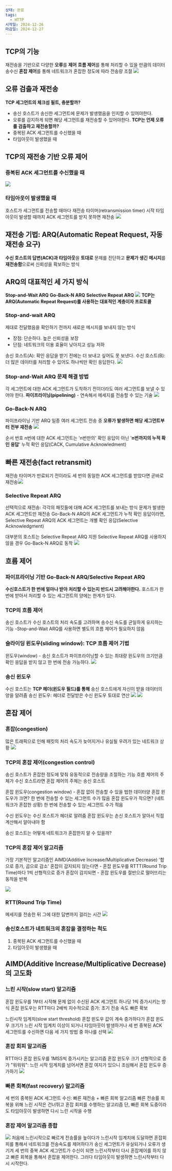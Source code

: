 ```yaml
---
상태: 완료
tags:
  - HTTP
시작일: 2024-12-26
마감일: 2024-12-27
---
```

## TCP의 기능
재전송을 기반으로 다양한 **오류**를 **제어**
**흐름 제어**를 통해 처리할 수 있을 만큼의 데이터 송수신
**혼잡 제어**를 통해 네트워크가 혼잡한 정도에 따라 전송량 조절
![](https://i.imgur.com/0e5a4gK.png)

## 오류 검출과 재전송
**TCP 세그먼트의 체크섬 필트, 충분할까?**
- 송신 호스트가 송신한 세그먼트에 문제가 발생했음을 인지할 수 있어야한다.
- 오류를 감지하게 되면 해당 세그먼트를 재전송할 수 있어야한다.
**TCP는 언제 오류를 검출하고 재전송할까?**
- 중복된 ACK 세그먼트를 수신했을 때
- 타임아웃이 발생했을 때

## TCP의 재전송 기반 오류 제어
### 중복된 ACK 세그먼트를 수신했을 때
![](https://i.imgur.com/RVr0RC8.png)
### 타임아웃이 발생했을 때
호스트가 세그먼트를 전송할 때마다 재전송 타이머(retransmission timer) 시작
타임아웃이 발생할 때까지 ACK 세그먼트를 받지 못하면 재전송
![](https://i.imgur.com/XuJoIgP.png)

## 재전송 기법: ARQ(Automatic Repeat Request, 자동 재전송 요구)
**수신 호스트의 답변(ACK)과 타임아웃**을 **토대로** 문제를 진단하고 **문제가 생긴** **메시지**를 **재전송함**으로써 신뢰성을 확보하는 방식

## ARQ의 대표적인 세 가지 방식
**Stop-and-Wait ARQ**
**Go-Back-N ARQ**
**Selective Repeat ARQ**
![](https://i.imgur.com/NpiOlbE.png)
**TCP는 ARQ(Automatic Repeat Request)를 사용하는 대표적인 계층이자 프로토콜**

### Stop-and-wait ARQ
제대로 전달했음을 확인하기 전까지 새로운 메시지를 보내지 않는 방식
- 장점: 단순하다. 높은 신뢰성을 보장
- 단점: 네트워크의 이용 효율이 낮아지고 성능 저하

송신 호스트(A): 확인 응답을 받기 전에는 더 보내고 싶어도 못 보낸다.
수신 호스트(B): 더 많은 데이터를 처리할 수 있어도 하나씩만 확인 응답한다.
![](https://i.imgur.com/FtRlTtq.png)

### Stop-and-Wait ARQ 문제 해결 방법
각 세그먼트에 대한 ACK 세그먼트가 도착하기 전이더라도 여러 세그먼트를 보낼 수 있어야 한다.
**파이프라이닝(pipelining)** - 연속해서 메세지를 전송할 수 있는 기술
![](https://i.imgur.com/fbWaPJf.png)

### Go-Back-N ARQ
파이프라이닝 기반 ARQ 일종
여러 세그먼트 전송 중 **오류가 발생하면 해당 세그먼트부터 전부 재전송**
![](https://i.imgur.com/aElYpBx.png)

순서 번호 n번에 대한 ACK 세그먼트는 'n번만의' 확인 응답이 아닌 '**n번까지의 누적 확인 응답**'
누적 확인 응답(CACK, Cumulative Acknowledment)

## 빠른 재전송(fact retransmit)
재전송 타이머가 만료되기 전이라도 세 번의 동일한 ACK 세그먼트를 받았다면 곧바로 재전송![](https://i.imgur.com/UjLJgBJ.png)

### Selective Repeat ARQ
선택적으로 재전송: 각각의 패킷들에 대해 ACK 세그먼트를 보내는 방식
문제가 발생한 ACK 세그먼트만 재전송
Go-Back-N ARQ의 ACK 세그먼트가 누적 확인 응답이라면, Selective Repeat ARQ의 ACK 세그먼트는 개별 확인 응답(Selective Acknowledgment)

대부분의 호스트는 Selective Repeat ARQ 지원
Selective Repeat ARQ를 사용하지 않을 경우 Go-Back-N ARQ로 동작
![](https://i.imgur.com/0YPW2CR.png)

## 흐름 제어
### 파이프라이닝 기반 Go-Back-N ARQ/Selective Repeat ARQ
**수신호스트가 한 번에 얼마나 받아 처리할 수 있는지 반드시 고려해야한다.**
호스트가 한 번에 받아서 처리할 수 있는 세그먼트의 양에는 한계가 있다.

### TCP의 흐름 제어
송신 호스트가 수신 호스트의 처리 속도를 고려하며 송수신 속도를 균일하게 유지하는 기능
	-Stop-and-Wait ARQ를 사용하면 별도의 흐름 제어가 필요하지 않음

### 슬라이딩 윈도우(sliding window): TCP 흐름 제어 기법
윈도우(window) - 송신 호스트가 파이프라이닝할 수 있는 최대량
윈도우의 크기만큼 확인 응답을 받지 않고 한 번에 전송 가능하다.
![](https://i.imgur.com/efOeBSm.png)

### 송신 윈도우
수신 호스트는 **TCP 헤더(윈도우 필드)를 통해** 송신 호스트에게 자신이 받을 데이터의 양을 알려줌
송신 윈도우: 헤더로 전달받은 수신 윈도우 토대로 연산
![](https://i.imgur.com/swCTXtq.png)
![](https://i.imgur.com/Ybi8BqU.png)

## 혼잡 제어
### 혼잡(congestion)
많은 트래픽으로 인해 패킷의 처리 속도가 늦어지거나 유실될 우려가 있는 네트워크 상황
![](https://i.imgur.com/zEICIhz.png)

### TCP의 혼잡 제어(congestion control)
송신 호스트가 혼잡한 정도에 맞춰 유동적으로 전송량을 조절하는 기능
흐름 제어의 주체가 수신 호스트라면 혼잡 제어의 주체는 송신 호스트

혼잡 윈도우(congestion window) - 혼잡 없이 전송할 수 있을 법한 데이터양
	혼잡 윈도우가 크면? 한 번에 전송할 수 있는 세그먼트 수가 많음
	혼잡 윈도우가 작으면? (네트워크가 혼잡한 상황) 한 번에 전송할 수 있는 세그먼트 수가 적음

수신 윈도우는 수신 호스트가 헤더로 알려줌
혼잡 윈도우는 손신 호스트가 알아서 직접 계산해서 알아내야 함

송신 호스트는 어떻게 네트워크가 혼잡한지 알 수 있을까?
### TCP의 혼잡 제어 알고리즘
가장 기본적인 알고리즘인 AIMD(Additive Increase/Multiplicative Decrease)
	'합으로 증가, 곱으로 감소'
	혼잡이 감지되지 않는다면 - 혼잡 윈도우를 RTTT(Round Trip Time)마다 1씩 선형적으로 증가
	혼잡이 감지되면 - 혼잡 윈도우를 절반으로 떨어뜨리는 동작을 반복

![](https://i.imgur.com/PlL0F7p.png)
### RTT(Round Trip Time)
메세지를 전송한 뒤 그에 대한 답변까지 걸리는 시간
![](https://i.imgur.com/MdfgyJz.png)

### 송신호스트가 네트워크의 혼잡을 결정하는 척도
1. 중복된 ACK 세그먼트를 수신했을 때
2. 타임아웃이 발생했을 때


## AIMD(Additive Increase/Multiplicative Decrease) 의 고도화
### 느린 시작(slow start) 알고리즘
혼잡 윈도우를 1부터 시작해 문제 없이 수신된 ACK 세그먼트 하나당 1씩 증가시키는 방식
혼잡 윈도우는 RTT마다 2배씩 지수적으로 증가: 초기 전송 속도 빠른 확보

느린시작 임계치(slow start threshold)
혼잡 윈도우 값이 계속 증가하다가
	혼잡 윈도우 크기가 느린 시작 임계치 이상이 되거나
	타임아웃이 발생하거나
	세 번 중복된 ACK 세그먼트를 수신하면
	다음 세 가지 방법 중 하나를 선택
	![](https://i.imgur.com/JfaS9Ue.png)
### 혼잡 회피 알고리즘
RTT마다 혼잡 윈도우를 1MSS씩 증가시키는 알고리즘
혼잡 윈도우 크기 선형적으로 증가
"워워워": 느린 시작 임계치를 넘어서면 혼잡 여지가 있으니 조심해서 혼잡 윈도우 증가하기
![](https://i.imgur.com/oEx3S9J.png)

### 빠른 회복(fast recovery) 알고리즘
세 번의 중복된 ACK 세그먼트 수신: 빠른 재전송 + 빠른 회복 알고리즘
빠른 전송률 회복을 위해 느린 시작은 건너뛰고 혼잡 회피를 수행하는 알고리즘
단, 빠른 회복 도중이라도 타임아웃이 발생하면 다시 느린 시작을 수행

### 혼잡 제어 알고리즘 종합
![](https://i.imgur.com/zwHGloa.png)
처음에 느린시작으로 빠르게 전송률을 높이다가 느린시작 임계치에 도달하면 혼잡회피를 통해서 네트워크를 전송속도를 제어하다가 송신 세그먼트가 유실되거나 오류가 생기겨 세 번의 중복 ACK 세그먼트가 수신이 되면 느린시작부터 다시 혼잡제어를 하지 않고 빠른 회복을 통해서 혼잡을 제어한다. 그러다 타임아웃이 발생하면 느린시작부터 다시 시작한다.